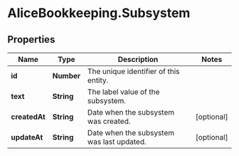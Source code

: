 # AliceBookkeeping.Subsystem

## Properties

Name | Type | Description | Notes
------------ | ------------- | ------------- | -------------
**id** | **Number** | The unique identifier of this entity. | 
**text** | **String** | The label value of the subsystem. | 
**createdAt** | **String** | Date when the subsystem was created. | [optional] 
**updateAt** | **String** | Date when the subsystem was last updated. | [optional] 


